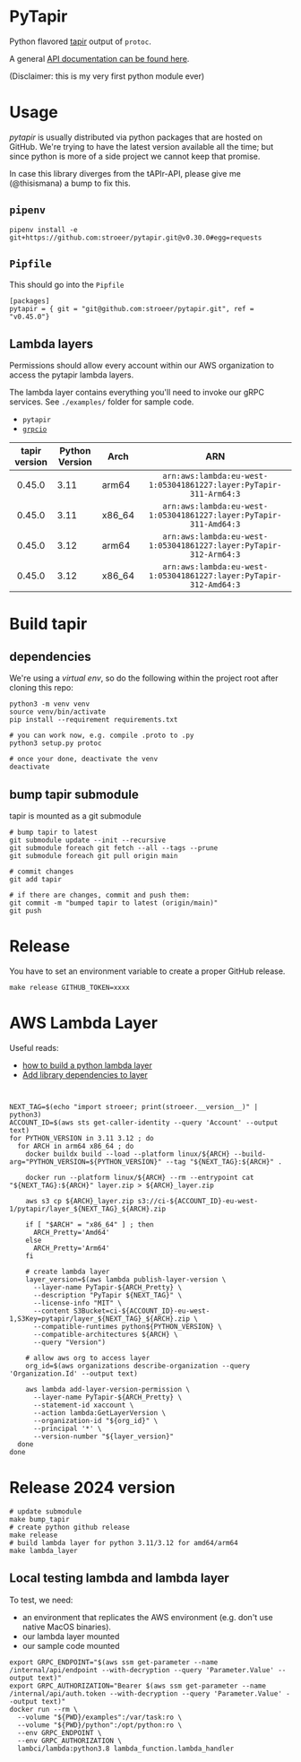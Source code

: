 # PyTapir

Python flavored [tapir](https://github.com/stroeer/tapir/) output of `protoc`.

A general [API documentation can be found here](https://stroeer.github.io/tapir/).

(Disclaimer: this is my very first python module ever)

# Usage

_pytapir_ is usually distributed via python packages that are hosted on GitHub. We're trying to have the
latest version available all the time; but since python is more of a side project we cannot keep that
promise.

In case this library diverges from the tAPIr-API, please give me (@thisismana) a bump to fix this.

## `pipenv`

`pipenv install -e git+https://github.com:stroeer/pytapir.git@v0.30.0#egg=requests`

## `Pipfile`

This should go into the `Pipfile`

```shell
[packages]
pytapir = { git = "git@github.com:stroeer/pytapir.git", ref = "v0.45.0"}
```

## Lambda layers

Permissions should allow every account within our AWS organization to access the
pytapir lambda layers.

The lambda layer contains everything you'll need to invoke our gRPC services. See
`./examples/` folder for sample code.

- `pytapir`
- [`grpcio`](https://pypi.org/project/grpcio/)

| tapir version | Python Version | Arch   |                                ARN                                |
|:-------------:|----------------|--------|:-----------------------------------------------------------------:|
|    0.45.0     | 3.11           | arm64  | `arn:aws:lambda:eu-west-1:053041861227:layer:PyTapir-311-Arm64:3` |
|    0.45.0     | 3.11           | x86_64 | `arn:aws:lambda:eu-west-1:053041861227:layer:PyTapir-311-Amd64:3` |
|    0.45.0     | 3.12           | arm64  | `arn:aws:lambda:eu-west-1:053041861227:layer:PyTapir-312-Arm64:3` |
|    0.45.0     | 3.12           | x86_64 | `arn:aws:lambda:eu-west-1:053041861227:layer:PyTapir-312-Amd64:3` |

# Build tapir

## dependencies

We're using a _virtual env_, so do the following within the project root after cloning this repo:

```shell 
python3 -m venv venv
source venv/bin/activate
pip install --requirement requirements.txt

# you can work now, e.g. compile .proto to .py
python3 setup.py protoc

# once your done, deactivate the venv
deactivate
````

## bump tapir submodule

tapir is mounted as a git submodule

```shell
# bump tapir to latest
git submodule update --init --recursive
git submodule foreach git fetch --all --tags --prune
git submodule foreach git pull origin main

# commit changes
git add tapir

# if there are changes, commit and push them:
git commit -m "bumped tapir to latest (origin/main)"
git push
```

# Release

You have to set an environment variable to create a proper GitHub release.

```shell
make release GITHUB_TOKEN=xxxx
```

# AWS Lambda Layer

Useful reads:

- [how to build a python lambda layer][howto]
- [Add library dependencies to layer][deps]

[howto]: https://unbiased-coder.com/create-python-lambda-layer/

[deps]: https://docs.aws.amazon.com/lambda/latest/dg/configuration-layers.html#configuration-layers-path

```shell


NEXT_TAG=$(echo "import stroeer; print(stroeer.__version__)" | python3)
ACCOUNT_ID=$(aws sts get-caller-identity --query 'Account' --output text)
for PYTHON_VERSION in 3.11 3.12 ; do
  for ARCH in arm64 x86_64 ; do
    docker buildx build --load --platform linux/${ARCH} --build-arg="PYTHON_VERSION=${PYTHON_VERSION}" --tag "${NEXT_TAG}:${ARCH}" .
  
    docker run --platform linux/${ARCH} --rm --entrypoint cat "${NEXT_TAG}:${ARCH}" layer.zip > ${ARCH}_layer.zip
    
    aws s3 cp ${ARCH}_layer.zip s3://ci-${ACCOUNT_ID}-eu-west-1/pytapir/layer_${NEXT_TAG}_${ARCH}.zip
    
    if [ "$ARCH" = "x86_64" ] ; then
      ARCH_Pretty='Amd64'
    else
      ARCH_Pretty='Arm64'
    fi
    
    # create lambda layer
    layer_version=$(aws lambda publish-layer-version \
      --layer-name PyTapir-${ARCH_Pretty} \
      --description "PyTapir ${NEXT_TAG}" \
      --license-info "MIT" \
      --content S3Bucket=ci-${ACCOUNT_ID}-eu-west-1,S3Key=pytapir/layer_${NEXT_TAG}_${ARCH}.zip \
      --compatible-runtimes python${PYTHON_VERSION} \
      --compatible-architectures ${ARCH} \
      --query "Version")
    
    # allow aws org to access layer
    org_id=$(aws organizations describe-organization --query 'Organization.Id' --output text)
    
    aws lambda add-layer-version-permission \
      --layer-name PyTapir-${ARCH_Pretty} \
      --statement-id xaccount \
      --action lambda:GetLayerVersion \
      --organization-id "${org_id}" \
      --principal '*' \
      --version-number "${layer_version}" 
  done  
done  
```

# Release 2024 version

```shell
# update submodule
make bump_tapir
# create python github release
make release
# build lambda layer for python 3.11/3.12 for amd64/arm64
make lambda_layer
```

## Local testing lambda and lambda layer

To test, we need:

- an environment that replicates the AWS environment
  (e.g. don't use native MacOS binaries).
- our lambda layer mounted
- our sample code mounted

```shell
export GRPC_ENDPOINT="$(aws ssm get-parameter --name /internal/api/endpoint --with-decryption --query 'Parameter.Value' --output text)"
export GRPC_AUTHORIZATION="Bearer $(aws ssm get-parameter --name /internal/api/auth.token --with-decryption --query 'Parameter.Value' --output text)"
docker run --rm \
  --volume "${PWD}/examples":/var/task:ro \
  --volume "${PWD}/python":/opt/python:ro \
  --env GRPC_ENDPOINT \
  --env GRPC_AUTHORIZATION \
  lambci/lambda:python3.8 lambda_function.lambda_handler
```
